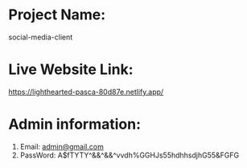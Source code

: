 # Project Name:

social-media-client

# Live Website Link:

https://lighthearted-pasca-80d87e.netlify.app/

# Admin information:

1. Email: admin@gmail.com
2. PassWord: A$fTYTY^&&^&&^vvdh%GGHJs55hdhhsdjhG55&FGFG



